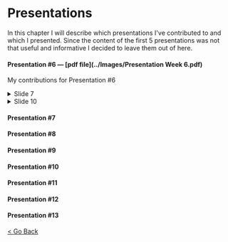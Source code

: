 # Presentations
In this chapter I will describe which presentations I've contributed to and which I presented.
Since the content of the first 5 presentations was not that useful and informative I decided to leave them out of here. 


#### Presentation #6 — [pdf file](../Images/Presentation Week 6.pdf)
My contributions for Presentation #6
<details> <summary>Slide 7</summary>
    ![Slide 7](../Images/Presentations/presentation-6-page-7)
</details>

<details> <summary>Slide 10</summary>
    
</details>

#### Presentation #7

#### Presentation #8

#### Presentation #9

#### Presentation #10

#### Presentation #11

#### Presentation #12

#### Presentation #13

[<  Go Back](../README.md)
